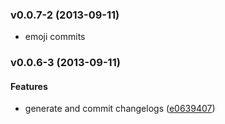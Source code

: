 <a name="v0.0.7-2"></a>
### v0.0.7-2 (2013-09-11)

* emoji commits

<a name="v0.0.6-3"></a>
### v0.0.6-3 (2013-09-11)


#### Features

* generate and commit changelogs ([e0639407](https://github.com/bevacqua/io/commit/e0639407add7492350caf0484676b80def38091c))
